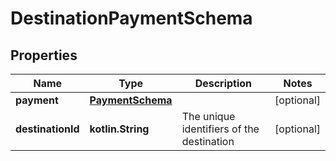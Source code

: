 
# DestinationPaymentSchema

## Properties
Name | Type | Description | Notes
------------ | ------------- | ------------- | -------------
**payment** | [**PaymentSchema**](PaymentSchema.md) |  |  [optional]
**destinationId** | **kotlin.String** | The unique identifiers of the destination |  [optional]



